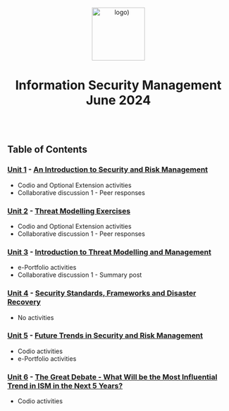 <br>

<p align="center">
<img src="https://www.i-success.org/wp-content/uploads/2018/09/uoe-logo-1500x544.jpg" alt="logo)" height="120"/>
</p>

<h1 align="center">
Information Security Management<br>June 2024
</h1>
<br>
<br>

## Table of Contents
### [Unit 1](/Unit01/) - [An Introduction to Security and Risk Management](https://www.my-course.co.uk/course/view.php?id=11884&section=7)
- Codio and Optional Extension activities
- Collaborative discussion 1 - Peer responses

### [Unit 2](/Unit02/) - [Threat Modelling Exercises](https://www.my-course.co.uk/course/view.php?id=11884&section=8)
- Codio and Optional Extension activities
- Collaborative discussion 1 - Peer responses

### [Unit 3](/Unit03/) - [Introduction to Threat Modelling and Management](https://www.my-course.co.uk/course/view.php?id=11884&section=9)
- e-Portfolio activities
- Collaborative discussion 1 - Summary post

### [Unit 4](/Unit04/) - [Security Standards, Frameworks and Disaster Recovery](https://www.my-course.co.uk/course/view.php?id=11884&section=10)
- No activities

### [Unit 5](/Unit05/) - [Future Trends in Security and Risk Management](https://www.my-course.co.uk/course/view.php?id=11884&section=11)
- Codio activities
- e-Portfolio activities

### [Unit 6](/Unit06/) - [The Great Debate - What Will be the Most Influential Trend in ISM in the Next 5 Years?](https://www.my-course.co.uk/course/view.php?id=11884&section=12)
- Codio activities

